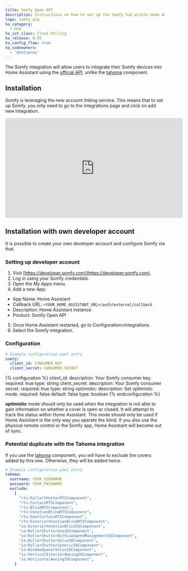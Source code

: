 ```yaml
---
title: Somfy Open API
description: Instructions on how to set up the Somfy hub within Home Assistant.
logo: somfy.png
ha_category:
  - Hub
ha_iot_class: Cloud Polling
ha_release: 0.95
ha_config_flow: true
ha_codeowners:
  - '@tetienne'
---
```


The Somfy integration will allow users to integrate their Somfy devices into Home Assistant using the [official API](https://developer.somfy.com/somfy-open-api/apis), unlike the [tahoma](/integrations/tahoma/) component.

## Installation

Somfy is leveraging the new account linking service. This means that to set up Somfy, you only need to go to the integrations page and click on add new integration.

<div class='videoWrapper'>
  <iframe width="560" height="315" src="https://www.youtube.com/embed/y0SECWUVR-M" frameborder="0" allowfullscreen></iframe>
</div>

## Installation with own developer account

It is possible to create your own developer account and configure Somfy via that.

### Setting up developer account

1. Visit [https://developer.somfy.com](https://developer.somfy.com).
2. Log in using your Somfy credentials.
3. Open the _My Apps_ menu.
4. Add a new App:

- App Name: Home Assistant
- Callback URL: `<YOUR_HOME_ASSISTANT_URL>/auth/external/callback`
- Description: Home Assistant instance
- Product: Somfy Open API

5. Once Home Assistant restarted, go to Configuration>Integrations.
6. Select the Somfy integration.

### Configuration

```yaml
# Example configuration.yaml entry
somfy:
  client_id: CONSUMER_KEY
  client_secret: CONSUMER_SECRET
```

{% configuration %}
client_id:
  description: Your Somfy consumer key.
  required: true
  type: string
client_secret:
  description: Your Somfy consumer secret.
  required: true
  type: string
optimistic:
  description: Set optimistic mode.
  required: false
  default: false
  type: boolean
{% endconfiguration %}

**optimistic** mode should only be used when the integration is not able to gain information on whether a cover is open or closed. It will attempt to track the status within Home Assistant. This mode should only be used if Home Assistant is the only way you operate the blind. If you also use the physical remote control or the Somfy app, Home Assistant will become out of sync.

### Potential duplicate with the Tahoma integration

If you use the [tahoma](/integrations/tahoma) component, you will have to exclude the covers added by this one. Otherwise, they will be added twice.

```yaml
# Example configuration.yaml entry
tahoma:
  username: YOUR_USERNAME
  password: YOUR_PASSWORD
  exclude:
    [
      "rts:RollerShutterRTSComponent",
      "rts:CurtainRTSComponent",
      "rts:BlindRTSComponent",
      "rts:VenetianBlindRTSComponent",
      "rts:DualCurtainRTSComponent",
      "rts:ExteriorVenetianBlindRTSComponent",
      "io:ExteriorVenetianBlindIOComponent",
      "io:RollerShutterUnoIOComponent",
      "io:RollerShutterWithLowSpeedManagementIOComponent",
      "io:RollerShutterVeluxIOComponent",
      "io:RollerShutterGenericIOComponent",
      "io:WindowOpenerVeluxIOComponent",
      "io:VerticalExteriorAwningIOComponent",
      "io:HorizontalAwningIOComponent",
    ]
```
